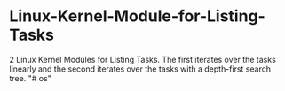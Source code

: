# Linux-Kernel-Module-for-Listing-Tasks
2 Linux Kernel Modules for Listing Tasks. The first iterates over the tasks linearly and the second iterates over the tasks with a depth-first search tree.
"# os" 
